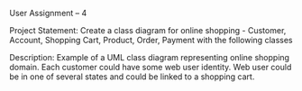 User Assignment – 4

Project Statement: Create a class diagram for online shopping - Customer, Account, Shopping Cart, Product, Order, Payment with the following classes

Description: Example of a UML class diagram representing online shopping domain. Each customer could have some web user identity. Web user could be in one of several states and could be linked to a shopping cart.
